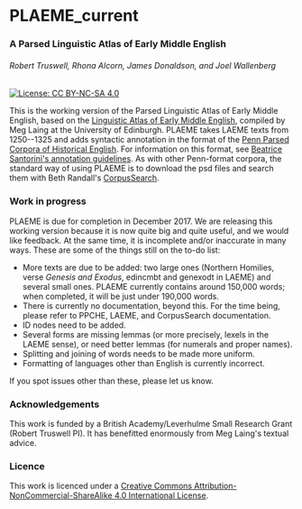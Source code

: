 # PLAEME_current
### A Parsed Linguistic Atlas of Early Middle English

###### Robert Truswell, Rhona Alcorn, James Donaldson, and Joel Wallenberg

[![License: CC BY-NC-SA 4.0](https://img.shields.io/badge/License-CC%20BY--NC--SA%204.0-lightgrey.svg)](https://creativecommons.org/licenses/by-nc-sa/4.0/)

This is the working version of the Parsed Linguistic Atlas of Early Middle English, based on the [Linguistic Atlas of Early Middle English](http://www.lel.ed.ac.uk/ihd/laeme2/laeme2.html), compiled by Meg Laing at the University of Edinburgh.  PLAEME takes LAEME texts from 1250--1325 and adds syntactic annotation in the format of the [Penn Parsed Corpora of Historical English](https://www.ling.upenn.edu/hist-corpora/). For information on this format, see [Beatrice Santorini's annotation guidelines](http://www.ling.upenn.edu/~beatrice/annotation/).  As with other Penn-format corpora, the standard way of using PLAEME is to download the psd files and search them with Beth Randall's [CorpusSearch](http://corpussearch.sourceforge.net/).

### Work in progress

PLAEME is due for completion in December 2017.  We are releasing this working version because it is now quite big and quite useful, and we would like feedback.  At the same time, it is incomplete and/or inaccurate in many ways.  These are some of the things still on the to-do list:

- More texts are due to be added: two large ones (Northern Homilies, verse *Genesis and Exodus*, edincmbt and genexodt in LAEME) and several small ones. PLAEME currently contains around 150,000 words; when completed, it will be just under 190,000 words.
- There is currently no documentation, beyond this.  For the time being, please refer to PPCHE, LAEME, and CorpusSearch documentation.
- ID nodes need to be added.
- Several forms are missing lemmas (or more precisely, lexels in the LAEME sense), or need better lemmas (for numerals and proper names).
- Splitting and joining of words needs to be made more uniform.
- Formatting of languages other than English is currently incorrect.

If you spot issues other than these, please let us know.

### Acknowledgements

This work is funded by a British Academy/Leverhulme Small Research Grant (Robert Truswell PI).  It has benefitted enormously from Meg Laing's textual advice.

### Licence

This work is licenced under a [Creative Commons Attribution-NonCommercial-ShareAlike 4.0 International License](https://creativecommons.org/licenses/by-nc-sa/4.0/).
